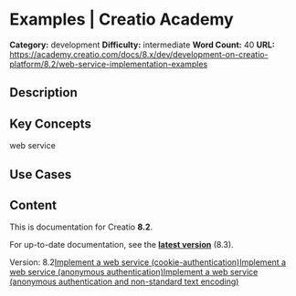 # Examples | Creatio Academy

**Category:** development **Difficulty:** intermediate **Word Count:** 40
**URL:**
https://academy.creatio.com/docs/8.x/dev/development-on-creatio-platform/8.2/web-service-implementation-examples

## Description

## Key Concepts

web service

## Use Cases

## Content

This is documentation for Creatio **8.2**.

For up-to-date documentation, see the
**[latest version](/docs/8.x/dev/development-on-creatio-platform/web-service-implementation-examples)**
(8.3).

Version:
8.2[Implement a web service (cookie-authentication)](/docs/8.x/dev/development-on-creatio-platform/8.2/back-end-development/web-services/web-service-implementation/examples/web-service-cookie-authentication)[Implement a web service (anonymous authentication)](/docs/8.x/dev/development-on-creatio-platform/8.2/back-end-development/web-services/web-service-implementation/examples/web-service-anonymous-authentication)[Implement a web service (anonymous authentication and non-standard text encoding)](/docs/8.x/dev/development-on-creatio-platform/8.2/back-end-development/web-services/web-service-implementation/examples/web-service-non-standard-text-encoding)
